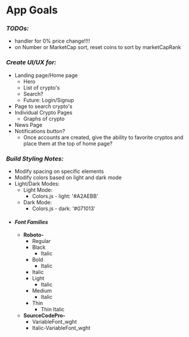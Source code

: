 # App Goals #

### **_TODOs:_**
* handler for 0% price change!!!!
* on Number or MarketCap sort, reset coins to sort by marketCapRank


### **_Create UI/UX for:_**
* Landing page/Home page
  * Hero
  * List of crypto's
  * Search?
  * Future: Login/Signup
* Page to search crypto's
* Individual Crypto Pages
  * Graphs of crypto
* News Page
* Notifications button?
  * Once accounts are created, give the ability to favorite cryptos and place them at the top of home page?






### **_Build Styling Notes:_**
* Modify spacing on specific elements
* Modify colors based on light and dark mode
* Light/Dark Modes:
  * Light Mode:
    * Colors.js - light: '#A2AEBB'
  * Dark Mode:
    * Colors.js - dark: '#071013'
* #### **_Font Families_**
  * **Roboto-**
    * Regular
    * Black
      * Italic
    * Bold
      * Italic
    * Italic
    * Light
      * Italic
    * Medium
      * Italic
    * Thin
      * Thin Italic
  * **SourceCodePro-**
    * VariableFont_wght
    * Italic-VariableFont_wght